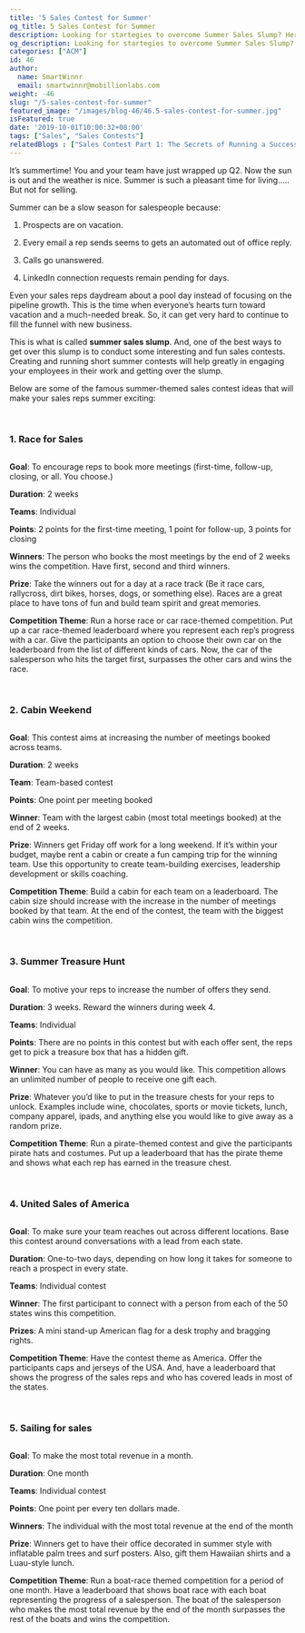 ```yaml
---
title: '5 Sales Contest for Summer'
og_title: 5 Sales Contest for Summer
description: Looking for startegies to overcome Summer Sales Slump? Here are 5 interesting sales contests to help you with that
og_description: Looking for startegies to overcome Summer Sales Slump? Here are 5 interesting sales contests to help you with that
categories: ["ACM"]
id: 46
author:
  name: SmartWinnr
  email: smartwinnr@mobillionlabs.com
weight: -46
slug: "/5-sales-contest-for-summer"
featured_image: "/images/blog-46/46.5-sales-contest-for-summer.jpg"
isFeatured: true
date: '2019-10-01T10:00:32+08:00'
tags: ["Sales", "Sales Contests"]
relatedBlogs : ["Sales Contest Part 1: The Secrets of Running a Successful Sales Contest", "Sales Contest Part 3: 9 Proven Sales Contests that Drive Productivity", "Top 20 Sales Contest Names", "Sales Contest Communication Template"]
---
```


It’s summertime! You and your team have just wrapped up Q2. Now the sun is out and the weather is nice.  Summer is such a pleasant time for living….. But not for selling.

Summer can be a slow season for salespeople because:

1. Prospects are on vacation. 

2. Every email a rep sends seems to gets an automated out of office reply. 

3. Calls go unanswered. 

4. LinkedIn connection requests remain pending for days.

Even your sales reps daydream about a pool day instead of focusing on the pipeline growth. This is the time when everyone’s hearts turn toward vacation and a much-needed break. So, it can get very hard to continue to fill the funnel with new business. 

This is what is called **summer sales slump**. And, one of the best ways to get over this slump is to conduct some interesting and fun sales contests. Creating and running short summer contests will help greatly in engaging your employees in their work and getting over the slump.

Below are some of the famous summer-themed sales contest ideas that will make your sales reps summer exciting:

<br>

### **1. Race for Sales**

<img alt="" src="/images/blog-46/Slice (2)_pixel_quite_black_portrait.png" class="ml-padding-top0 ml-padding-bottom0">

**Goal**: To encourage reps to book more meetings (first-time, follow-up, closing, or all. You choose.)

**Duration**: 2 weeks

**Teams**: Individual

**Points**: 2 points for the first-time meeting, 1 point for follow-up, 3 points for closing

**Winners**: The person who books the most meetings by the end of 2 weeks wins the competition. Have first, second and third winners.

**Prize**: Take the winners out for a day at a race track (Be it race cars, rallycross, dirt bikes, horses, dogs, or something else). Races are a great place to have tons of fun and build team spirit and great memories.

**Competition Theme**: Run a horse race or car race-themed competition. Put up a car race-themed leaderboard where you represent each rep’s progress with a car. Give the participants an option to choose their own car on the leaderboard from the list of different kinds of cars. Now, the car of the salesperson who hits the target first, surpasses the other cars and wins the race.

<br>

### **2. Cabin Weekend**

<img alt="" src="/images/blog-46/cabin_pixel_quite_black_portrait.png" class="ml-padding-top0 ml-padding-bottom0">

**Goal**: This contest aims at increasing the number of meetings booked across teams.

**Duration**: 2 weeks

**Team**: Team-based contest 

**Points**: One point per meeting booked

**Winner**: Team with the largest cabin (most total meetings booked) at the end of 2 weeks.

**Prize**: Winners get Friday off work for a long weekend. If it’s within your budget, maybe rent a cabin or create a fun camping trip for the winning team. Use this opportunity to create team-building exercises, leadership development or skills coaching.

**Competition Theme**: Build a cabin for each team on a leaderboard. The cabin size should increase with the increase in the number of meetings booked by that team. At the end of the contest, the team with the biggest cabin wins the competition.

<br>

### **3. Summer Treasure Hunt**

<img alt="" src="/images/blog-46/hunt_pixel_quite_black_portrait.png" class="ml-padding-top0 ml-padding-bottom0">

**Goal**: To motive your reps to increase the number of offers they send.

**Duration**: 3 weeks. Reward the winners during week 4.

**Teams**: Individual

**Points**: There are no points in this contest but with each offer sent, the reps get to pick a treasure box that has a hidden gift.

**Winner**: You can have as many as you would like. This competition allows an unlimited number of people to receive one gift each.

**Prize**: Whatever you’d like to put in the treasure chests for your reps to unlock. Examples include wine, chocolates, sports or movie tickets, lunch, company apparel, ipads, and anything else you would like to give away as a random prize.

**Competition Theme**: Run a pirate-themed contest and give the participants pirate hats and costumes. Put up a leaderboard that has the pirate theme and shows what each rep has earned in the treasure chest.

<br>

### **4. United Sales of America**

<img alt="" src="/images/blog-46/USA_pixel_quite_black_portrait.png" class="ml-padding-top0 ml-padding-bottom0">

**Goal**: To make sure your team reaches out across different locations. Base this contest around conversations with a lead from each state.

**Duration**: One-to-two days, depending on how long it takes for someone to reach a prospect in every state.

**Teams**: Individual contest

**Winner**: The first participant to connect with a person from each of the 50 states wins this competition.

**Prizes**: A mini stand-up American flag for a desk trophy and bragging rights.

**Competition Theme**: Have the contest theme as America. Offer the participants caps and jerseys of the USA. And, have a leaderboard that shows the progress of the sales reps and who has covered leads in most of the states.

<br>

### **5. Sailing for sales**

<img alt="" src="/images/blog-46/Boat_pixel_quite_black_portrait.png" class="ml-padding-top0 ml-padding-bottom0">

**Goal**: To make the most total revenue in a month.

**Duration**: One month

**Teams**: Individual contest

**Points**: One point per every ten dollars made.

**Winners**: The individual with the most total revenue at the end of the month

**Prize**: Winners get to have their office decorated in summer style with inflatable palm trees and surf posters. Also, gift them Hawaiian shirts and a Luau-style lunch.

**Competition Theme**: Run a boat-race themed competition for a period of one month. Have a leaderboard that shows boat race with each boat representing the progress of a salesperson. The boat of the salesperson who makes the most total revenue by the end of the month surpasses the rest of the boats and wins the competition.